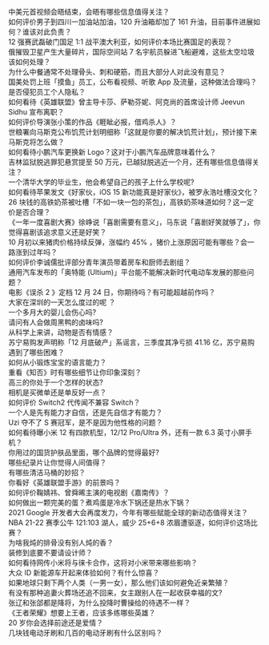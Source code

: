 中美元首视频会晤结束，会晤有哪些信息值得关注？  
如何评价男子到四川一加油站加油，120 升油箱却加了 161 升油，目前事件进展如何？谁该对此负责？  
12 强赛武磊破门国足 1:1 战平澳大利亚，如何评价本场比赛国足的表现？  
俄摧毁卫星产生大量碎片，国际空间站 7 名宇航员躲进飞船避难，这些太空垃圾该如何处理？  
为什么中餐通常不处理骨头、刺和硬筋，而且大部分人对此没有意见？  
国美处罚上班「摸鱼」员工，公布看视频、听歌 App 及流量，这种做法合理吗？是否侵犯员工个人隐私？  
如何看待《英雄联盟》曾主导卡莎、萨勒芬妮、阿克尚的首席设计师 Jeevun Sidhu 宣布离职？  
如何评价导演张小策的作品《睚眦必报，借鸡杀人》？  
世粮署向马斯克公布饥荒计划明细称「这就是你要的解决饥荒计划」，预计接下来马斯克将怎么做？  
如何看待小鹏汽车更换新 Logo？这对于小鹏汽车品牌意味着什么？  
吉林监狱脱逃罪犯悬赏提至 50 万元，已越狱脱逃近一个月，还有哪些信息值得关注？  
一个清华大学的毕业生，他会希望自己的孩子上什么学校呢?  
如何看待苹果发文《好家伙，iOS 15 新功能真是好家伙》，被罗永浩吐槽没文化？  
26 块钱的高铁奶茶被吐槽「不如一块一包的茶包」，高铁奶茶味道如何？这一定价是否合理？  
《一年一度喜剧大赛》徐峥说「喜剧需要有意义」，马东说「喜剧好笑就够了」，你觉得喜剧该追求意义还是好笑？  
10 月初以来猪肉价格持续反弹，涨幅约 45% ，猪价上涨原因可能有哪些？会一路涨到过年吗？  
如何评价李诚儒批评部分青年演员带着房车和厨师去剧组？  
通用汽车发布的「奥特能 (Ultium)」平台能不能解决新时代电动车发展的那些问题？  
电影《误杀 2 》定档 12 月 24 日，你期待吗？有可能超越前作吗？  
大家在深圳的一天怎么度过的呢 ？  
一个多月大的婴儿会伤心吗?  
请问有人会做周黑鸭的卤味吗?  
从科学上来讲，动物是否有情感？  
苏宁易购发声明称「12 月底破产」系谣言，三季度其净亏损 41.16 亿，苏宁易购遇到了哪些困难？  
如何从小锻炼宝宝的语言能力？  
重看《知否》时有哪些细节让你印象深刻？  
高三的你处于一个怎样的状态?  
相机是买微单还是单反好一点？  
如何评价 Switch2 代传闻不兼容 Switch？  
一个人是先有能力才自信，还是先自信才有能力？  
Uzi 夺不了 S 赛冠军，是不是因为他性格的问题？  
如何看待曝小米 12 有四款机型，12/12 Pro/Ultra 外，还有一款 6.3 英寸小屏手机？  
你用过的国货护肤品里面，哪个品牌的觉得最好?  
哪些纪录片让你觉得人间值得？  
有哪些清洁马桶的妙招？  
你看好《英雄联盟手游》的前景吗？  
如何评价鞠婧祎、曾舜晞主演的电视剧《嘉南传》？  
如何做出一颗完美的蛋？煮鸡蛋是冷水下锅还是热水下锅？  
2021 Google 开发者大会再度发力，今年有哪些赋能全球的新动态值得关注？  
NBA 21-22 赛季公牛 121:103 湖人，威少 25+6+8 浓眉遭驱逐，如何评价这场比赛？  
为啥我炖的排骨没有别人炖的香？  
装修到底要不要请设计师？  
如何看待网传小米将与徕卡合作，这将对小米带来哪些影响？  
大众 ID 新能源车开起来体验如何？有什么惊喜？  
如果地球只剩下两个人类（一男一女），那么他们该如何避免近亲繁殖？  
有没有那种追妻火葬场还追不回来，女主跟别人在一起收获幸福的文?  
张辽和张郃都是降将，为什么投降时曹操给的待遇不一样？  
《王者荣耀》想要上王者，应该多练哪些英雄？  
20 岁你会选择前途还是爱情？  
几块钱电动牙刷和几百的电动牙刷有什么区别吗？  
